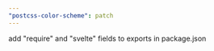 ```yaml
---
"postcss-color-scheme": patch
---
```


add "require" and "svelte" fields to exports in package.json
